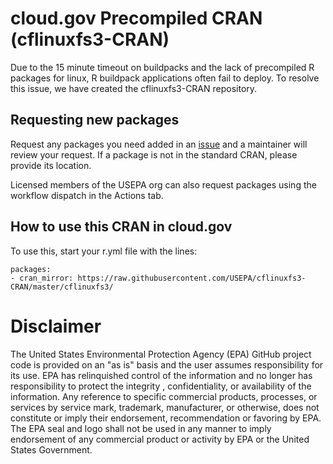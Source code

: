 # cloud.gov Precompiled CRAN (cflinuxfs3-CRAN)

Due to the 15 minute timeout on buildpacks and the lack of precompiled R packages for linux, R buildpack applications often fail to deploy. To resolve this issue, we have created the cflinuxfs3-CRAN repository.

## Requesting new packages

Request any packages you need added in an [issue](../../issues) and a maintainer will review your request. If a package is not in the standard CRAN, please provide its location.

Licensed members of the USEPA org can also request packages using the workflow dispatch in the Actions tab.

## How to use this CRAN in cloud.gov
To use this, start your r.yml file with the lines:
```
packages:
- cran_mirror: https://raw.githubusercontent.com/USEPA/cflinuxfs3-CRAN/master/cflinuxfs3/
```

# Disclaimer
The United States Environmental Protection Agency (EPA) GitHub project code is provided on an "as is" basis and the user assumes responsibility for its use.  EPA has relinquished control of the information and no longer has responsibility to protect the integrity , confidentiality, or availability of the information.  Any reference to specific commercial products, processes, or services by service mark, trademark, manufacturer, or otherwise, does not constitute or imply their endorsement, recommendation or favoring by EPA.  The EPA seal and logo shall not be used in any manner to imply endorsement of any commercial product or activity by EPA or the United States Government.
